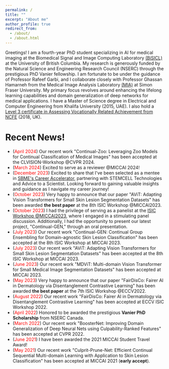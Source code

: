 ```yaml
---
permalink: /
title: ""
excerpt: "About me"
author_profile: true
redirect_from: 
  - /about/
  - /about.html
---
```


Greetings! I am a fourth-year PhD student specializing in AI for medical imaging at the Biomedical Signal and Image Computing Laboratory [(BiSICL)](https://bisicl.ece.ubc.ca/) at the University of British Columbia. My research is generously funded by the Natural Science and Engineering Research Council (NSERC) through the prestigious PhD Vanier fellowship. I am fortunate to be under the guidance of Professor Rafeef Garbi, and I collaborate closely with Professor Ghassan Hamarneh from the Medical Image Analysis Laboratory [(MIA)](https://www.medicalimageanalysis.com/) at Simon Fraser University. My primary focus revolves around enhancing the lifelong learning capabilities and domain generalization of deep networks for medical applications. I have a Master of Science degree in Electrical and Computer Engineering from Khalifa University (2015, UAE). I also hold a [Level 3 certificate in Assessing Vocationally Related Achievement from NCFE](https://www.ncfe.org.uk/qualification-search/qualification-detail/ncfe-level-3-certificate-in-assessing-vocational-achievement-515) (2018, UK).

Recent News!
======
- (<span style="color: red;">April 2024</span>) Our recent work "Continual-Zoo: Leveraging Zoo Models for Continual Classification of Medical Images" has been accepted at the CLVISION-Workshop @CVPR 2024.
- (<span style="color: red;">March 2024</span>) Excited to serve as a reviewer @MICCAI 2024!
- (<span style="color: red;">December 2023</span>) Excited to share that I've been selected as a mentee in [SBME's Career Accelerator](https://bme.ubc.ca/sbme-career-accelerator/), partnering with STEMCELL Technologies and Advice to a Scientist. Looking forward to gaining valuable insights and guidance as I navigate my career journey!
- (<span style="color: red;">October 2023</span>) Very happy to announce that our paper "AViT: Adapting Vision Transformers for Small Skin Lesion Segmentation Datasets" has been awarded **the best paper** at the 8th ISIC Workshop @MICCAI2023.
- (<span style="color: red;">October 2023</span>) I had the privilege of serving as a panelist at the [ISIC Workshop @MICCAI2023](https://workshop2023.isic-archive.com/), where I engaged in a stimulating panel discussion. Additionally, I had the opportunity to present our latest project, "Continual-GEN," through an oral presentation. 
- (<span style="color: red;">July 2023</span>) Our recent work "Continual-GEN: Continual Group Ensembling for Domain-agnostic Skin Lesion Classification" has been accepted at the 8th ISIC Workshop at MICCAI 2023.
- (<span style="color: red;">July 2023</span>) Our recent work "AViT: Adapting Vision Transformers for Small Skin Lesion Segmentation Datasets" has been accepted at the 8th ISIC Workshop at MICCAI 2023.
- (<span style="color: red;">June 2023</span>) Our recent work "MDViT: Multi-domain Vision Transformer for Small Medical Image Segmentation Datasets" has been accepted at MICCAI 2023.
- (<span style="color: red;">May 2023</span>) Very happy to announce that our paper "FairDisCo: Fairer AI in Dermatology via Disentanglement Contrastive Learning" has been awarded **the best paper** at the 7th ISIC Workshop @ECCV2022. 
- (<span style="color: red;">August 2022</span>) Our recent work "FairDisCo: Fairer AI in Dermatology via Disentanglement Contrastive Learning" has been accepted at ECCV ISIC Workshop 2022.
- (<span style="color: red;">April 2022</span>) Honored to be awarded the prestigious **Vanier PhD Scholarship** from NSERC Canada. 
- (<span style="color: red;">March 2022</span>) Our recent work "BoosterNet: Improving Domain Generalization of Deep Neural Nets using Culpability-Ranked Features" has been accepted at CVPR 2022.
- (<span style="color: red;">June 2021</span>) I have been awarded the 2021 MICCAI Student Travel Award!
- (<span style="color: red;">May 2021</span>) Our recent work "Culprit-Prune-Net: Efficient Continual Sequential Multi-domain Learning with Application to Skin Lesion Classification" has been accepted at MICCAI 2021 (**early accept**).

